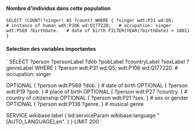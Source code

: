 #### Nombre d'individus dans cette population
`
SELECT (COUNT(?singer) AS ?count) WHERE {
  ?singer wdt:P31 wd:Q5;         # instance of human
          wdt:P106 wd:Q177220;   # occupation: singer
          wdt:P569 ?birthDate.   # date of birth
  FILTER(YEAR(?birthDate) > 1801)
}
`
#### Selection des variables importantes
`
SELECT ?person ?personLabel ?dob ?pobLabel ?countryLabel ?sexLabel ?genreLabel
WHERE {
  ?person wdt:P31 wd:Q5;
          wdt:P106 wd:Q177220.   # occupation: singer
  
  OPTIONAL { ?person wdt:P569 ?dob. }       # date of birth
  OPTIONAL { ?person wdt:P19 ?pob. }        # place of birth
  OPTIONAL { ?person wdt:P27 ?country. }    # country of citizenship
  OPTIONAL { ?person wdt:P21 ?sex. }        # sex or gender
  OPTIONAL { ?person wdt:P136 ?genre. }     # musical genre
  
  SERVICE wikibase:label { bd:serviceParam wikibase:language "[AUTO_LANGUAGE],en". }
}
LIMIT 200
`

